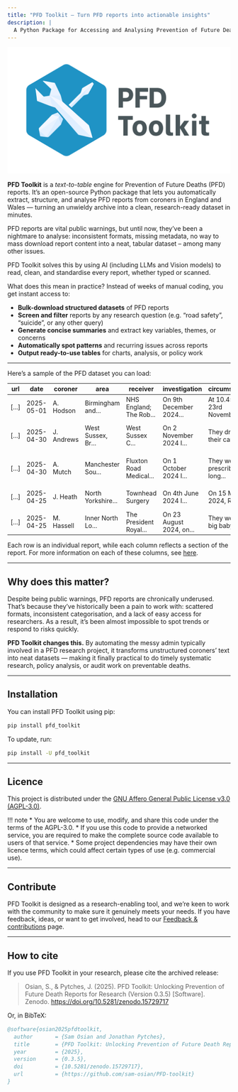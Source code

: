 ```yaml
---
title: "PFD Toolkit – Turn PFD reports into actionable insights"
description: |
  A Python Package for Accessing and Analysing Prevention of Future Deaths (PFD) Reports
---
```


![PFD Toolkit: Open-source software for Prevention of Future Death reports](assets/header.png)

**PFD Toolkit** is a _text-to-table_ engine for Prevention of Future Deaths (PFD) reports. It’s an open-source Python package that lets you automatically extract, structure, and analyse PFD reports from coroners in England and Wales — turning an unwieldy archive into a clean, research-ready dataset in minutes.

PFD reports are vital public warnings, but until now, they’ve been a nightmare to analyse: inconsistent formats, missing metadata, no way to mass download report content into a neat, tabular dataset – among many other issues.

PFD Toolkit solves this by using AI (including LLMs and Vision models) to read, clean, and standardise every report, whether typed or scanned.

What does this mean in practice? Instead of weeks of manual coding, you get instant access to:

- **Bulk-download structured datasets** of PFD reports
- **Screen and filter** reports by any research question (e.g. “road safety”, “suicide”, or any other query)
- **Generate concise summaries** and extract key variables, themes, or concerns
- **Automatically spot patterns** and recurring issues across reports
- **Output ready-to-use tables** for charts, analysis, or policy work



---

Here’s a sample of the PFD dataset you can load:

| url                        | date       | coroner    | area                        | receiver                | investigation           | circumstances                 | concerns                   |
|----------------------------|------------|------------|-----------------------------|-------------------------|-------------------------|-------------------------------|----------------------------|
| [...]            | 2025-05-01 | A. Hodson  | Birmingham and...    | NHS England; The Rob... | On 9th December 2024... | At 10.45am on 23rd November...| To The Robert Jones... |
| [...]           | 2025-04-30 | J. Andrews | West Sussex, Br...| West Sussex C... | On 2 November 2024 I... | They drove their car into...   | The inquest was told t...  |
| [...]            | 2025-04-30 | A. Mutch   | Manchester Sou...            | Fluxton Road Medical... | On 1 October 2024 I...  | They were prescribed long...   | The inquest heard evide... |
| [...]            | 2025-04-25 | J. Heath   | North Yorkshire...   | Townhead Surgery        | On 4th June 2024 I...   | On 15 March 2024, Richar...    | When a referral docume...  |
| [...]            | 2025-04-25 | M. Hassell | Inner North Lo...          | The President Royal...  | On 23 August 2024, on...| They were a big baby and...    | With the benefit of a m... |


Each row is an individual report, while each column reflects a section of the report. For more information on each of these columns, see [here](pfd_reports.md#what-do-pfd-reports-look-like).

---

## Why does this matter? 

Despite being public warnings, PFD reports are chronically underused. That’s because they’ve historically been a pain to work with: scattered formats, inconsistent categorisation, and a lack of easy access for researchers. As a result, it’s been almost impossible to spot trends or respond to risks quickly.

**PFD Toolkit changes this.** By automating the messy admin typically involved in a PFD research project, it transforms unstructured coroners’ text into neat datasets — making it finally practical to do timely systematic research, policy analysis, or audit work on preventable deaths.


---

## Installation

You can install PFD Toolkit using pip:

```bash
pip install pfd_toolkit
```

To update, run:

```bash
pip install -U pfd_toolkit

```

---

## Licence

This project is distributed under the [GNU Affero General Public License v3.0 (AGPL-3.0)](https://github.com/Sam-Osian/PFD-toolkit?tab=AGPL-3.0-1-ov-file).


!!! note
    * You are welcome to use, modify, and share this code under the terms of the AGPL-3.0.
    * If you use this code to provide a networked service, you are required to make the complete source code available to users of that service.
    * Some project dependencies may have their own licence terms, which could affect certain types of use (e.g. commercial use).

---

## Contribute

PFD Toolkit is designed as a research-enabling tool, and we’re keen to work with the community to make sure it genuinely meets your needs. If you have feedback, ideas, or want to get involved, head to our [Feedback & contributions](contribute.md) page.


---

## How to cite

If you use PFD Toolkit in your research, please cite the archived release:

> Osian, S., & Pytches, J. (2025). PFD Toolkit: Unlocking Prevention of Future Death Reports for Research (Version 0.3.5) [Software]. Zenodo. https://doi.org/10.5281/zenodo.15729717

Or, in BibTeX:

```bibtex
@software{osian2025pfdtoolkit,
  author       = {Sam Osian and Jonathan Pytches},
  title        = {PFD Toolkit: Unlocking Prevention of Future Death Reports for Research},
  year         = {2025},
  version      = {0.3.5},
  doi          = {10.5281/zenodo.15729717},
  url          = {https://github.com/sam-osian/PFD-toolkit}
}
```
